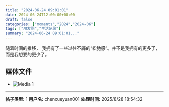 ```yaml
---
title: "2024-06-24 09:01:01"
date: 2024-06-24T12:00:00+08:00
draft: false
categories: ["moments","2024","2024-06"]
tags: ["朋友圈","生活记录"]
summary: "2024-06-24 09:01:01..."
---
```


随着时间的推移，
​我拥有了一些过往不屑的“松弛感”。
​并不是我拥有的更多了，
​而是我想要的更少了。

## 媒体文件

- ![Media 1](/Moments/photos/2024-06-24/202406240901010.jpg)

---

**帖子类型:** 1
**用户名:** chenxueyuan001
**处理时间:** 2025/8/28 18:54:32